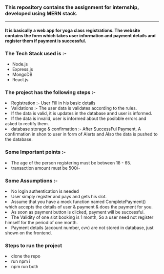 <h3>This repository contains the assignment for internship, developed using MERN stack.</h3>
<hr/>
<h4>It is basically a web app for yoga class registrations.
The website contains the form which takes user information and payment details and register them if payment is successful.</h4>
<h3>The Tech Stack used is :- </h3>
<ul>
<li> Node.js
<li> Express.js
<li> MongoDB
<li> React.js
</ul>
<h3>The project has the following steps :- </h3>
<li> Registration :- User Fill in his basic details
<li> Validations :- The user data is validates according to the rules.
<li> If the data is valid, it is updates in the database annd user is informed.
<li> If the data is invalid, user is informed about the posibble errors and asked to rectify them.
<li> database storage & confirmation :- After SuccessFul Payment, A confirmation in shon to user in form of Alerts and Also the data is pushed to the database.

<h3> Some Important points :- </h3>
<li> The age of the person registering must be between 18 - 65.
<li> transaction amount must be 500/-

<h3>Some Assumptions :- </h3> 
<li>No login authentication is needed
<li> User simply register and pays and gets his slot.
<li> Assume that you have a mock function named CompletePayment() which accepts the
details of user & payment & does the payment for you.
<li> As soon as payment button is clicked, payment will be successful.
<li> The Validity of one slot booking is 1 month, So a user need not register himself for the period of one month.
<li> Payment details (account number, cvv) are not stored in database, just shown on the frontend.

 <h3> Steps to run the project </h3>
  <li> clone the repo
    <li> run npm i
      <li> npm run both
